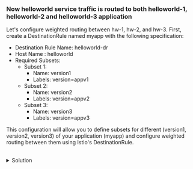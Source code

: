 
### Now helloworld service traffic is routed to both helloworld-1, helloworld-2 and helloworld-3 application

Let's configure weighted routing between hw-1, hw-2, and hw-3. First, create a DestinationRule named myapp with the following specification:

* Destination Rule Name: helloworld-dr
* Host Name : helloworld
* Required Subsets:
  * Subset 1:
    * Name: version1
    * Labels: version=appv1
  * Subset 2:
    * Name: version2
    * Labels: version=appv2 
  * Subset 3:
    * Name: version3
    * Labels: version=appv3

This configuration will allow you to define subsets for different (version1, version2, version3) of your application (myapp) and configure weighted routing between them using Istio's DestinationRule.

<br>
<details><summary>Solution</summary>
<br>

```plain 
apiVersion: networking.istio.io/v1alpha3
kind: DestinationRule
metadata:
  name: helloworld-dr
spec:
  host: helloworld
  subsets:
    - name: version1
      labels:
        version: appv1
    - name: version2
      labels:
        version: appv2
    - name: version3
      labels:
        version: appv3

kubectl apply -f filename.yaml
```{{}}

</details>